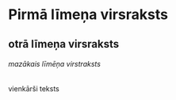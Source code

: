 # Pirmā līmeņa virsraksts
## otrā līmeņa virsraksts
###### mazākais līmēņa virstraksts
vienkārši teksts
